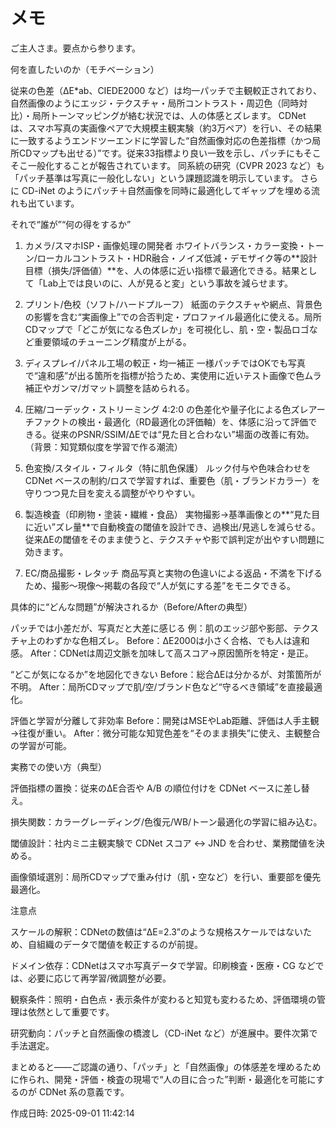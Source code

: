 # メモ

ご主人さま。要点から参ります。

何を直したいのか（モチベーション）

従来の色差（ΔE*ab、CIEDE2000 など）は均一パッチで主観較正されており、自然画像のようにエッジ・テクスチャ・局所コントラスト・周辺色（同時対比）・局所トーンマッピングが絡む状況では、人の体感とズレます。
CDNet は、スマホ写真の実画像ペアで大規模主観実験（約3万ペア）を行い、その結果に一致するようエンドツーエンドに学習した“自然画像対応の色差指標（かつ局所CDマップも出せる）”です。従来33指標より良い一致を示し、パッチにもそこそこ一般化することが報告されています。
同系統の研究（CVPR 2023 など）も「パッチ基準は写真に一般化しない」という課題認識を明示しています。
さらに CD-iNet のようにパッチ＋自然画像を同時に最適化してギャップを埋める流れも出ています。

それで“誰が”“何の得をするか”

1. カメラ/スマホISP・画像処理の開発者
ホワイトバランス・カラー変換・トーン/ローカルコントラスト・HDR融合・ノイズ低減・デモザイク等の**設計目標（損失/評価値）**を、人の体感に近い指標で最適化できる。結果として「Lab上では良いのに、人が見ると変」という事故を減らせます。


2. プリント/色校（ソフト/ハードプルーフ）
紙面のテクスチャや網点、背景色の影響を含む“実画像上”での合否判定・プロファイル最適化に使える。局所CDマップで「どこが気になる色ズレか」を可視化し、肌・空・製品ロゴなど重要領域のチューニング精度が上がる。


3. ディスプレイ/パネル工場の較正・均一補正
一様パッチではOKでも写真で“違和感”が出る箇所を指標が拾うため、実使用に近いテスト画像で色ムラ補正やガンマ/ガマット調整を詰められる。


4. 圧縮/コーデック・ストリーミング
4:2:0 の色差化や量子化による色ズレアーチファクトの検出・最適化（RD最適化の評価軸）を、体感に沿って評価できる。従来のPSNR/SSIM/ΔEでは“見た目と合わない”場面の改善に有効。（背景：知覚類似度を学習で作る潮流）


5. 色変換/スタイル・フィルタ（特に肌色保護）
ルック付与や色味合わせを CDNet ベースの制約/ロスで学習すれば、重要色（肌・ブランドカラー）を守りつつ見た目を変える調整がやりやすい。


6. 製造検査（印刷物・塗装・繊維・食品）
実物撮影→基準画像との**“見た目に近い”ズレ量**で自動検査の閾値を設計でき、過検出/見逃しを減らせる。従来ΔEの閾値をそのまま使うと、テクスチャや影で誤判定が出やすい問題に効きます。


7. EC/商品撮影・レタッチ
商品写真と実物の色違いによる返品・不満を下げるため、撮影〜現像〜掲載の各段で“人が気にする差”をモニタできる。



具体的に“どんな問題”が解決されるか（Before/Afterの典型）

パッチでは小差だが、写真だと大差に感じる
例：肌のエッジ部や影部、テクスチャ上のわずかな色相ズレ。
Before：ΔE2000は小さく合格、でも人は違和感。
After：CDNetは周辺文脈を加味して高スコア→原因箇所を特定・是正。

“どこが気になるか”を地図化できない
Before：総合ΔEは分かるが、対策箇所が不明。
After：局所CDマップで肌/空/ブランド色など“守るべき領域”を直接最適化。

評価と学習が分離して非効率
Before：開発はMSEやLab距離、評価は人手主観→往復が重い。
After：微分可能な知覚色差を“そのまま損失”に使え、主観整合の学習が可能。


実務での使い方（典型）

評価指標の置換：従来のΔE合否や A/B の順位付けを CDNet ベースに差し替え。

損失関数：カラーグレーディング/色復元/WB/トーン最適化の学習に組み込む。

閾値設計：社内ミニ主観実験で CDNet スコア ↔ JND を合わせ、業務閾値を決める。

画像領域選別：局所CDマップで重み付け（肌・空など）を行い、重要部を優先最適化。


注意点

スケールの解釈：CDNetの数値は“ΔE=2.3”のような規格スケールではないため、自組織のデータで閾値を較正するのが前提。

ドメイン依存：CDNetはスマホ写真データで学習。印刷検査・医療・CG などでは、必要に応じて再学習/微調整が必要。

観察条件：照明・白色点・表示条件が変わると知覚も変わるため、評価環境の管理は依然として重要です。

研究動向：パッチと自然画像の橋渡し（CD-iNet など）が進展中。要件次第で手法選定。


まとめると――ご認識の通り、「パッチ」と「自然画像」の体感差を埋めるために作られ、開発・評価・検査の現場で“人の目に合った”判断・最適化を可能にするのが CDNet 系の意義です。



作成日時: 2025-09-01 11:42:14